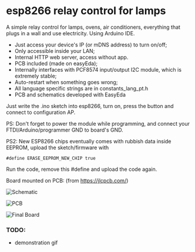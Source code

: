 
# esp8266 relay control for lamps
A simple relay control for lamps, ovens, air conditioners, everything that plugs in a wall and use electricity. Using Arduino IDE.

* Just access your device's IP (or mDNS address) to turn on/off;
* Only accessible inside your LAN;
* Internal HTTP web server, access without app.
* PCB included (made on easyEda);
* Internally interfaces with PCF8574 input/output I2C module, which is extremely stable;
* Auto-restart when something goes wrong;
* All language specific strings are in constants_lang_pt.h
* PCB and schematics developed with EasyEda

Just write the .ino sketch into esp8266, turn on, press the button and connect to configuration AP.

PS: Don't forget to power the module while programming, and connect your FTDI/Arduino/programmer GND to board's GND.

PS2: New ESP8266 chips eventually comes with rubbish data inside EEPROM, upload the sketch/firmware with
```
#define ERASE_EEPROM_NEW_CHIP true
```
Run the code, remove this #define and upload the code again. 

Board mounted on PCB: (from https://jlcpcb.com/)

![Schematic](https://raw.githubusercontent.com/gustavofbreunig/esp8266_wifi_switch/master/schematic.png)

![PCB](https://raw.githubusercontent.com/gustavofbreunig/esp8266_wifi_switch/master/PCB.png)

![Final Board](https://raw.githubusercontent.com/gustavofbreunig/esp8266_wifi_switch/master/complete_board.jpg)

### TODO:
 -  demonstration gif
